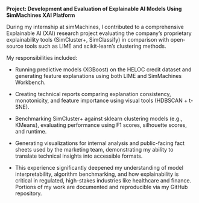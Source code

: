 **Project: Development and Evaluation of Explainable AI Models Using SimMachines XAI Platform**

During my internship at simMachines, I contributed to a comprehensive Explainable AI (XAI) research project evaluating the company’s proprietary explainability tools (SimCluster+, SimClassify) in comparison with open-source tools such as LIME and scikit-learn’s clustering methods.

My responsibilities included:

- Running predictive models (XGBoost) on the HELOC credit dataset and generating feature explanations using both LIME and SimMachines Workbench.

- Creating technical reports comparing explanation consistency, monotonicity, and feature importance using visual tools (HDBSCAN + t-SNE).

- Benchmarking SimCluster+ against sklearn clustering models (e.g., KMeans), evaluating performance using F1 scores, silhouette scores, and runtime.

- Generating visualizations for internal analysis and public-facing fact sheets used by the marketing team, demonstrating my ability to translate technical insights into accessible formats.

- This experience significantly deepened my understanding of model interpretability, algorithm benchmarking, and how explainability is critical in regulated, high-stakes industries like healthcare and finance. Portions of my work are documented and reproducible via my GitHub repository.
